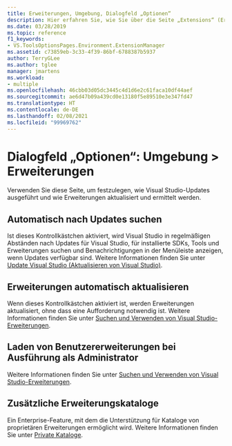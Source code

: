 ```yaml
---
title: Erweiterungen, Umgebung, Dialogfeld „Optionen“
description: Hier erfahren Sie, wie Sie über die Seite „Extensions“ (Erweiterungen) im Abschnitt „Umgebung“ festlegen, wie Visual Studio-Updates ausgeführt und Erweiterungen aktualisiert und ermittelt werden.
ms.date: 03/28/2019
ms.topic: reference
f1_keywords:
- VS.ToolsOptionsPages.Environment.ExtensionManager
ms.assetid: c73859eb-3c33-4f39-86bf-6788387b5937
author: TerryGLee
ms.author: tglee
manager: jmartens
ms.workload:
- multiple
ms.openlocfilehash: 46cbb03d05dc3445c4d1d6e2c61faca10df44aef
ms.sourcegitcommit: ae6d47b09a439cd0e13180f5e89510e3e347fd47
ms.translationtype: HT
ms.contentlocale: de-DE
ms.lasthandoff: 02/08/2021
ms.locfileid: "99969762"
---
```

# <a name="options-dialog-box-environment--extensions"></a>Dialogfeld „Optionen“: Umgebung \> Erweiterungen

Verwenden Sie diese Seite, um festzulegen, wie Visual Studio-Updates ausgeführt und wie Erweiterungen aktualisiert und ermittelt werden.

## <a name="automatically-check-for-updates"></a>Automatisch nach Updates suchen

Ist dieses Kontrollkästchen aktiviert, wird Visual Studio in regelmäßigen Abständen nach Updates für Visual Studio, für installierte SDKs, Tools und Erweiterungen suchen und Benachrichtigungen in der Menüleiste anzeigen, wenn Updates verfügbar sind. Weitere Informationen finden Sie unter [Update Visual Studio (Aktualisieren von Visual Studio)](../../install/update-visual-studio.md).

## <a name="automatically-update-extensions"></a>Erweiterungen automatisch aktualisieren

Wenn dieses Kontrollkästchen aktiviert ist, werden Erweiterungen aktualisiert, ohne dass eine Aufforderung notwendig ist. Weitere Informationen finden Sie unter [Suchen und Verwenden von Visual Studio-Erweiterungen](../../ide/finding-and-using-visual-studio-extensions.md).

## <a name="load-per-user-extensions-when-running-as-administrator"></a>Laden von Benutzererweiterungen bei Ausführung als Administrator

Weitere Informationen finden Sie unter [Suchen und Verwenden von Visual Studio-Erweiterungen](../../ide/finding-and-using-visual-studio-extensions.md).

## <a name="additional-extension-galleries"></a>Zusätzliche Erweiterungskataloge

Ein Enterprise-Feature, mit dem die Unterstützung für Kataloge von proprietären Erweiterungen ermöglicht wird. Weitere Informationen finden Sie unter [Private Kataloge](../../extensibility/private-galleries.md).
